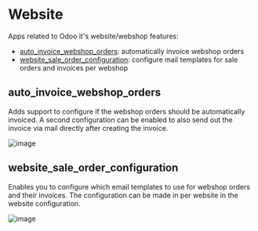 # Website
Apps related to Odoo it's website/webshop features:
- [auto_invoice_webshop_orders](#auto_invoice_webshop_orders): 
automatically invoice webshop orders
- [website_sale_order_configuration](#website_sale_order_configuration):
configure mail templates for sale orders and invoices per webshop

## auto_invoice_webshop_orders
Adds support to configure if the webshop orders should be automatically invoiced.
A second configuration can be enabled to also send out the invoice via mail directly after creating the invoice.

![image](https://user-images.githubusercontent.com/17778757/180216174-ff60521c-5588-4004-8467-9f55bfcba344.png)


## website_sale_order_configuration
Enables you to configure which email templates to use for webshop orders and their invoices.
The configuration can be made in per website in the website configuration.

![image](https://user-images.githubusercontent.com/17778757/180216243-be70f471-42d6-4716-a69d-92d18a385b3d.png)
